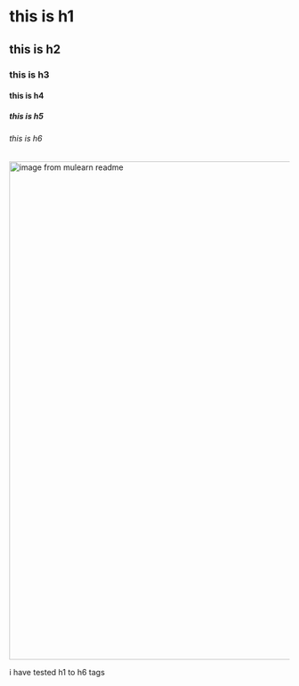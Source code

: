 # this is h1
## this is h2
### this is h3
#### this is h4
##### this is h5
###### this is h6

<img width="896" height="896" alt="image from mulearn readme" src="https://github.com/user-attachments/assets/df2bd4b9-e941-4e80-bd8e-1c670bb99d5b" />



i have tested h1 to h6 tags

